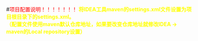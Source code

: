 #<span style="color:red">项目配置说明！！！！！！！</span>
**<span style="color:yellow">将IDEA工具maven的settings.xml文件设置为项目根目录下的settings.xml。</br>（配置文件使用maven默认仓库地址，如果要改变仓库地址就修改IDEA -> maven的Local repository设置）</span>**